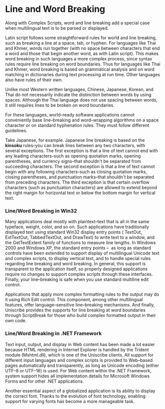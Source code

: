 

# Line and Word Breaking

Along with Complex Scripts, word and line breaking add a special case when multilingual text is to be parsed or displayed.

Latin script follows some straightforward rules for world and line breaking, such as breaking a line at a space, tab, or hyphen. For languages like Thai and Khmer, words run together (with no space between characters that end a word and those that begin another word, as with Latin script). This makes word breaking in such languages a more complex process, since syntax rules require line breaking on word boundaries. Thus for languages like Thai and Khmer, word breaking is based on grammatical analysis and on word matching in dictionaries during text processing at run time. Other languages also have rules of their own.

Unlike most Western written languages, Chinese, Japanese, Korean, and Thai do not necessarily indicate the distinction between words by using spaces. Although the Thai language does not use spacing between words, it still requires lines to be broken on word boundaries.

For these languages, world–ready software applications cannot conveniently base line–breaking and word–wrapping algorithms on a space character or on standard hyphenation rules. They must follow different guidelines.

Take Japanese, for example. Japanese line breaking is based on the **kinsoku** rules–you can break lines between any two characters, with several exceptions. The first exception is that a line of text cannot end with any leading characters–such as opening quotation marks, opening parentheses, and currency signs–that shouldn't be separated from succeeding characters. The second exception is that a line of text cannot begin with any following characters–such as closing quotation marks, closing parentheses, and punctuation marks–that shouldn't be separated from preceding characters. The third exception is that certain overflow characters (such as punctuation characters) are allowed to extend beyond the right margin for horizontal text or below the bottom margin for vertical text.

### Line/Word Breaking in Win32

Many applications deal mostly with plaintext–text that is all in the same typeface, weight, color, and so on. Such applications have traditionally displayed text using standard Win32 display entry points ( TextOut, ExtTextOut, TabbedTextOut, and DrawText) to write text to a window, and the GetTextExtent family of functions to measure line lengths. In Windows 2000 and Windows XP, the standard entry points –  as long as standard controls have been extended to support display of multilingual Unicode text and complex scripts, to display vertical text, and to handle special rules regarding line breaking and word breaking. In general, this support is transparent to the application itself, so properly designed applications require no changes to support complex scripts through these interfaces. Finally, your line–breaking is safe when you use standard multiline edit control.

Applications that apply more complex formatting rules to the output may do it using Rich Edit control. This component, among other multilingual features, offer language–sensitive line–breaking mechanisms. And finally, Uniscribe provides the supports for line breaking at word boundaries through ScriptBreak for those who build complex formatted output in their own code.

### Line/Word Breaking in .NET Framework

Text input, output, and display in Web content has been made a lot easier because HTML rendering in Internet Explorer is handled by the Trident module (Mshtml.dll), which is one of the Uniscribe clients. All support for different input languages and complex scripts is provided to Web–based pages automatically and transparently, as long as Unicode encoding (either UTF–8 or UTF–16) is used. For Web content within the .NET Framework, system support hides all implementation details for Microsoft Windows Forms and for other .NET applications.

Another essential aspect of a globalized application is its ability to display the correct font. Thanks to the evolution of font technology, enabling support for varying fonts has become a more manageable task.


